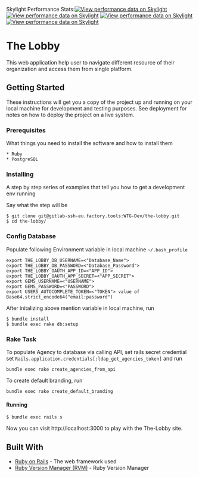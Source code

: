 Skylight Performance Stats:[![View performance data on Skylight](https://badges.skylight.io/status/LOKqW7RcNNsZ.svg?token=sQ3xEyHuyEPxYLULgm8j1SSPaLTWQqdXN8ddCJXQhsc)](https://www.skylight.io/app/applications/LOKqW7RcNNsZ) [![View performance data on Skylight](https://badges.skylight.io/problem/LOKqW7RcNNsZ.svg?token=sQ3xEyHuyEPxYLULgm8j1SSPaLTWQqdXN8ddCJXQhsc)](https://www.skylight.io/app/applications/LOKqW7RcNNsZ) [![View performance data on Skylight](https://badges.skylight.io/typical/LOKqW7RcNNsZ.svg?token=sQ3xEyHuyEPxYLULgm8j1SSPaLTWQqdXN8ddCJXQhsc)](https://www.skylight.io/app/applications/LOKqW7RcNNsZ) [![View performance data on Skylight](https://badges.skylight.io/rpm/LOKqW7RcNNsZ.svg?token=sQ3xEyHuyEPxYLULgm8j1SSPaLTWQqdXN8ddCJXQhsc)](https://www.skylight.io/app/applications/LOKqW7RcNNsZ) 

# The Lobby

This web application help user to navigate different resource of their organization and access them from single platform.

## Getting Started

These instructions will get you a copy of the project up and running on your local machine for development and testing purposes. See deployment for notes on how to deploy the project on a live system.

### Prerequisites

What things you need to install the software and how to install them

```
* Ruby
* PostgreSQL
```

### Installing

A step by step series of examples that tell you how to get a development env running

Say what the step will be

```
$ git clone git@gitlab-ssh-eu.factory.tools:WTG-Dev/the-lobby.git
$ cd the-lobby/
```

### Config Database

Populate following Environment variable in local machine `~/.bash_profile`

```
export THE_LOBBY_DB_USERNAME=<"Database_Name">
export THE_LOBBY_DB_PASSWORD=<"Database_Password">
export THE_LOBBY_OAUTH_APP_ID=<"APP_ID">
export THE_LOBBY_OAUTH_APP_SECRET=<"APP_SECRET">
export GEMS_USERNAME=<"USERNAME">
export GEMS_PASSWORD=<"PASSWORD">
export USERS_AUTOCOMPLETE_TOKEN=<"TOKEN"> value of Base64.strict_encode64("email:password")

```

After initalizing above mention variable in local machine, run

```
$ bundle install
$ bundle exec rake db:setup
```

### Rake Task

To populate Agency to database via calling API, set rails secret credential set `Rails.application.credentials[:ldap_get_agencies_token]` and run

```
bundle exec rake create_agencies_from_api
```

To create default branding, run

```
bundle exec rake create_default_branding
```

#### Running

```
$ bundle exec rails s
```
Now you can visit http://localhost:3000 to play with the The-Lobby site.

## Built With

* [Ruby on Rails](https://rubyonrails.org/) - The web framework used
* [Ruby Version Manager (RVM)](https://rvm.io/) - Ruby Version Manager

